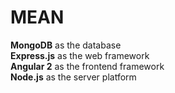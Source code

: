 # MEAN 

**MongoDB** as the database  
**Express.js** as the web framework  
**Angular 2**  as the frontend framework  
**Node.js** as the server platform  
